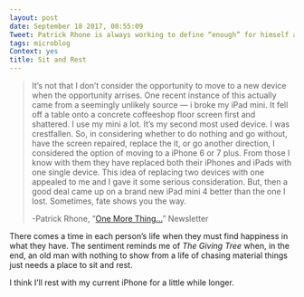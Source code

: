 ```yaml
---
layout: post
date: September 18 2017, 08:55:09
Tweet: Patrick Rhone is always working to define “enough” for himself and I think the iPhone 7 is enough for me.
tags: microblog
Context: yes
title: Sit and Rest
---
```


> It’s not that I don’t consider the opportunity to move to a new device when the opportunity arrises. One recent instance of this actually came from a seemingly unlikely source — i broke my iPad mini. It fell off a table onto a concrete coffeeshop floor screen first and shattered. I use my mini a lot. It’s my second most used device. I was crestfallen. So, in considering whether to do nothing and go without, have the screen repaired, replace the it, or go another direction, I considered the option of moving to a iPhone 6 or 7 plus. From those I know with them they have replaced both their iPhones and iPads with one single device. This idea of replacing two devices with one appealed to me and I gave it some serious consideration. But, then a good deal came up on a brand new iPad mini 4 better than the one I lost. Sometimes, fate shows you the way.
>  
> -Patrick Rhone, “[One More Thing...][1]” Newsletter

There comes a time in each person’s life when they must find happiness in what they have. The sentiment reminds me of *The Giving Tree* when, in the end, an old man with nothing to show from a life of chasing material things just needs a place to sit and rest.

I think I’ll rest with my current iPhone for a little while longer.

[1]:	http://tinyletter.com/patrickrhone